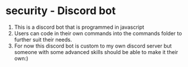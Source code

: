 # security - Discord bot
1. This is a discord bot that is programmed in javascript
2. Users can code in their own commands into the commands folder to further suit their needs.
3. For now this discord bot is custom to my own discord server but someone with some advanced skills should be able to make it their own:)


